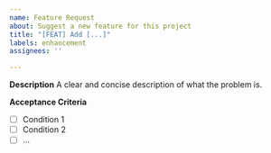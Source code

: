 ```yaml
---
name: Feature Request
about: Suggest a new feature for this project
title: "[FEAT] Add [...]"
labels: enhancement
assignees: ''

---
```


**Description**
A clear and concise description of what the problem is.

**Acceptance Criteria**
- [ ] Condition 1
- [ ] Condition 2
- [ ] ...